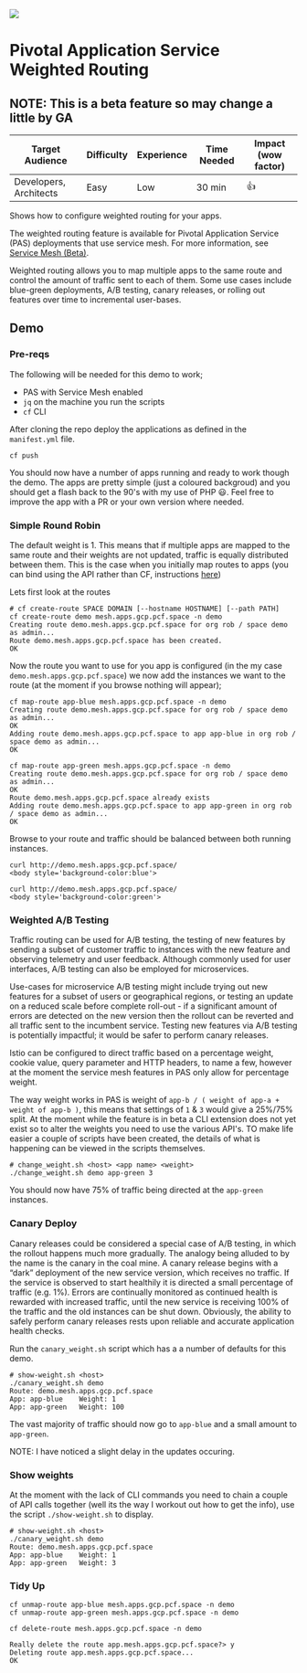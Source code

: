 ![](https://pngimage.net/wp-content/uploads/2018/05/beta-png-2.png)

# Pivotal Application Service Weighted Routing

**NOTE**: This is a beta feature so may change a little by GA
------------------------------------------------------------------

| Target Audience          | Difficulty | Experience | Time Needed | Impact (wow factor) |
| ------------------------ | ---------- | ---------- | ----------- | ------------------- |
| Developers, Architects   | Easy     | Low     | 30 min      |   👍    |

Shows how to configure weighted routing for your apps.

The weighted routing feature is available for Pivotal Application Service (PAS) deployments that use service mesh. For more information, see [Service Mesh (Beta)](https://docs.pivotal.io/pivotalcf/2-5/adminguide/service-mesh.html).

Weighted routing allows you to map multiple apps to the same route and control the amount of traffic sent to each of them. Some use cases include blue-green deployments, A/B testing, canary releases, or rolling out features over time to incremental user-bases.

## Demo

### Pre-reqs
The following will be needed for this demo to work;
* PAS with Service Mesh enabled
* `jq` on the machine you run the scripts
* `cf` CLI

After cloning the repo deploy the applications as defined in the `manifest.yml` file.

```
cf push
```

You should now have a number of apps running and ready to work though the demo. The apps are pretty simple (just a coloured backgroud) and you should get a flash back to the 90's with my use of PHP :smiley:. Feel free to improve the app with a PR or your own version where needed.

### Simple Round Robin

The default weight is 1. This means that if multiple apps are mapped to the same route and their weights are not updated, traffic is equally distributed between them. This is the case when you initially map routes to apps (you can bind using the API rather than CF, instructions [here](https://docs.pivotal.io/pivotalcf/2-5/devguide/weighted-routing.html))


Lets first look at the routes
```
# cf create-route SPACE DOMAIN [--hostname HOSTNAME] [--path PATH]
cf create-route demo mesh.apps.gcp.pcf.space -n demo
Creating route demo.mesh.apps.gcp.pcf.space for org rob / space demo as admin...
Route demo.mesh.apps.gcp.pcf.space has been created.
OK
```

Now the route you want to use for you app is configured (in the my case `demo.mesh.apps.gcp.pcf.space`) we now add the instances we want to the route (at the moment if you browse nothing will appear);

```
cf map-route app-blue mesh.apps.gcp.pcf.space -n demo
Creating route demo.mesh.apps.gcp.pcf.space for org rob / space demo as admin...
OK
Adding route demo.mesh.apps.gcp.pcf.space to app app-blue in org rob / space demo as admin...
OK

cf map-route app-green mesh.apps.gcp.pcf.space -n demo
Creating route demo.mesh.apps.gcp.pcf.space for org rob / space demo as admin...
OK
Route demo.mesh.apps.gcp.pcf.space already exists
Adding route demo.mesh.apps.gcp.pcf.space to app app-green in org rob / space demo as admin...
OK
```

Browse to your route and traffic should be balanced between both running instances.

```
curl http://demo.mesh.apps.gcp.pcf.space/
<body style='background-color:blue'>

curl http://demo.mesh.apps.gcp.pcf.space/
<body style='background-color:green'>
```

### Weighted A/B Testing
Traffic routing can be used for A/B testing, the testing of new features by sending a subset of customer traffic to instances with the new feature and observing telemetry and user feedback. Although commonly used for user interfaces, A/B testing can also be employed for microservices. 

Use-cases for microservice A/B testing might include trying out new features for a subset of users or geographical regions, or testing an update on a reduced scale before complete roll-out - if a significant amount of errors are detected on the new version then the rollout can be reverted and all traffic sent to the incumbent service. Testing new features via A/B testing is potentially impactful; it would be safer to perform canary releases.

Istio can be configured to direct traffic based on a percentage weight, cookie value, query parameter and HTTP headers, to name a few, however at the moment the service mesh features in PAS only allow for percentage weight.

The way weight works in PAS is weight of `app-b / ( weight of app-a + weight of app-b )`, this means that settings of `1` & `3` would give a 25%/75% split. At the moment while the feature is in beta a CLI extension does not yet exist so to alter the weights you need to use the various API's. TO make life easier a couple of scripts have been created, the details of what is happening can be viewed in the scripts themselves.

```
# change_weight.sh <host> <app name> <weight>
./change_weight.sh demo app-green 3
```

You should now have 75% of traffic being directed at the `app-green` instances.

### Canary Deploy 
Canary releases could be considered a special case of A/B testing, in which the rollout happens much more gradually. The analogy being alluded to by the name is the canary in the coal mine. A canary release begins with a “dark” deployment of the new service version, which receives no traffic. If the service is observed to start healthily it is directed a small percentage of traffic (e.g. 1%). Errors are continually monitored as continued health is rewarded with increased traffic, until the new service is receiving 100% of the traffic and the old instances can be shut down. Obviously, the ability to safely perform canary releases rests upon reliable and accurate application health checks.

Run the `canary_weight.sh` script which has a a number of defaults for this demo.

```
# show-weight.sh <host>
./canary_weight.sh demo
Route: demo.mesh.apps.gcp.pcf.space
App: app-blue 	 Weight: 1
App: app-green 	 Weight: 100
```
The vast majority of traffic should now go to `app-blue` and a small amount to `app-green`.

NOTE: I have noticed a slight delay in the updates occuring.


### Show weights
At the moment with the lack of CLI commands you need to chain a couple of API calls together (well its the way I workout out how to get the info), use the script `./show-weight.sh` to display.

```
# show-weight.sh <host>
./canary_weight.sh demo
Route: demo.mesh.apps.gcp.pcf.space
App: app-blue 	 Weight: 1
App: app-green 	 Weight: 3
```

### Tidy Up
```
cf unmap-route app-blue mesh.apps.gcp.pcf.space -n demo
cf unmap-route app-green mesh.apps.gcp.pcf.space -n demo
```

```
cf delete-route mesh.apps.gcp.pcf.space -n demo

Really delete the route app.mesh.apps.gcp.pcf.space?> y
Deleting route app.mesh.apps.gcp.pcf.space...
OK
```